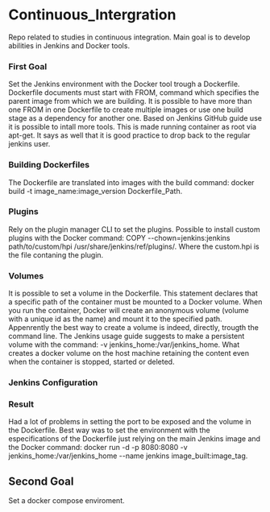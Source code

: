 # Continuous_Intergration
Repo related to studies in continuous integration. Main goal is to develop abilities in Jenkins and Docker tools.

### First Goal
Set the Jenkins environment with the Docker tool trough a Dockerfile. 
Dockerfile documents must start with FROM, command which specifies the parent image from which we are building. It is possible to have more than one FROM in one Dockerfile to create multiple images or use one build stage as a dependency for another one.
Based on Jenkins GitHub guide use it is possible to intall more tools. This is made running container as root via apt-get. It says as well that it is good practice to drop back to the regular jenkins user.

### Building Dockerfiles 
The Dockerfile are translated into images with the build command: docker build -t image_name:image_version Dockerfile_Path.

### Plugins 
Rely on the plugin manager CLI to set the plugins. Possible to install custom plugins with the Docker command: COPY --chown=jenkins:jenkins path/to/custom/hpi /usr/share/jenkins/ref/plugins/. Where the custom.hpi is the file contaning the plugin.

### Volumes 
It is possible to set a volume in the Dockerfile. This statement declares that a specific path of the container must be mounted to a Docker volume. When you run the container, Docker will create an anonymous volume (volume with a unique id as the name) and mount it to the specified path. Appenrently the best way to create a volume is indeed, directly, trougth the command line.
The Jenkins usage guide suggests to make a persistent volume with the command: -v jenkins_home:/var/jenkins_home. What creates a docker volume on the host machine retaining the content even when the container is stopped, started or deleted. 

### Jenkins Configuration  

### Result
Had a lot of problems in setting the port to be exposed and the volume in the Dockerfile. Best way was to set the environment with the especifications of the Dockerfile just relying on the main Jenkins image and the Docker command: docker run -d -p 8080:8080 -v jenkins_home:/var/jenkins_home --name jenkins image_built:image_tag.

## Second Goal 
Set a docker compose enviroment.
